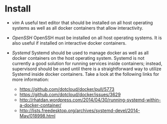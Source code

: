 Install
=======

* _vim_
    A useful text editor that should be installed on all host operating systems as well as all docker containers that allow interactivity.
* _OpenSSH_
    OpenSSH must be installed on all host operating systems. It is also useful if installed on interactive docker containers.
* _Systemd_
    Systemd should be used to manage docker as well as all docker containers on the host operating system. Systemd is not currently a good solution for running services inside containers; instead, supervisord should be used until there is a straightforward way to utilize Systemd inside docker containers. Take a look at the following links for more information:

    - https://github.com/dotcloud/docker/pull/5773
    - https://github.com/dotcloud/docker/issues/3629
    - http://rhatdan.wordpress.com/2014/04/30/running-systemd-within-a-docker-container/
    - http://lists.freedesktop.org/archives/systemd-devel/2014-May/018998.html
